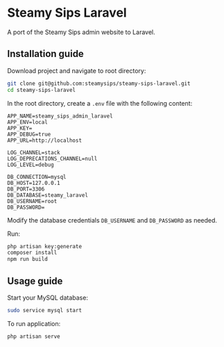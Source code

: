 # Steamy Sips Laravel

A port of the Steamy Sips admin website to Laravel.

## Installation guide

Download project and navigate to root directory:

```bash
git clone git@github.com:steamysips/steamy-sips-laravel.git
cd steamy-sips-laravel
```

In the root directory, create a `.env` file with the following content:

```
APP_NAME=steamy_sips_admin_laravel
APP_ENV=local
APP_KEY=
APP_DEBUG=true
APP_URL=http://localhost

LOG_CHANNEL=stack
LOG_DEPRECATIONS_CHANNEL=null
LOG_LEVEL=debug

DB_CONNECTION=mysql
DB_HOST=127.0.0.1
DB_PORT=3306
DB_DATABASE=steamy_laravel
DB_USERNAME=root
DB_PASSWORD=
```

Modify the database credentials `DB_USERNAME` and `DB_PASSWORD` as needed.

Run:

```bash
php artisan key:generate
composer install
npm run build
```


## Usage guide

Start your MySQL database:

```bash
sudo service mysql start
```

To run application:

```bash
php artisan serve
```